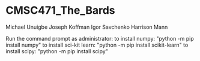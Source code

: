 # CMSC471_The_Bards
Michael Unuigbe
Joseph Koffman
Igor Savchenko
Harrison Mann


Run the command prompt as administrator:
to install numpy: "python -m pip install numpy"
to install sci-kit learn: "python -m pip install scikit-learn"
to install scipy: "python -m pip install scipy"